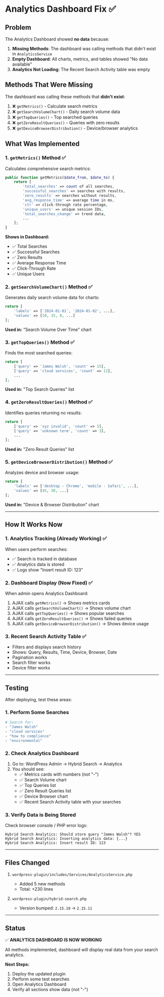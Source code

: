 # Analytics Dashboard Fix ✅

## Problem

The Analytics Dashboard showed **no data** because:

1. **Missing Methods**: The dashboard was calling methods that didn't exist in `AnalyticsService`
2. **Empty Dashboard**: All charts, metrics, and tables showed "No data available"
3. **Analytics Not Loading**: The Recent Search Activity table was empty

## Methods That Were Missing

The dashboard was calling these methods that **didn't exist**:

1. ❌ `getMetrics()` - Calculate search metrics
2. ❌ `getSearchVolumeChart()` - Daily search volume data  
3. ❌ `getTopQueries()` - Top searched queries
4. ❌ `getZeroResultQueries()` - Queries with zero results
5. ❌ `getDeviceBrowserDistribution()` - Device/browser analytics

## What Was Implemented

### 1. `getMetrics()` Method ✅

Calculates comprehensive search metrics:

```php
public function getMetrics($date_from, $date_to) {
    return [
        'total_searches' => count of all searches,
        'successful_searches' => searches with results,
        'zero_results' => searches without results,
        'avg_response_time' => average time in ms,
        'ctr' => click-through rate percentage,
        'unique_users' => unique session IDs,
        'total_searches_change' => trend data,
        ...
    ];
}
```

**Shows in Dashboard:**
- ✅ Total Searches
- ✅ Successful Searches  
- ✅ Zero Results
- ✅ Average Response Time
- ✅ Click-Through Rate
- ✅ Unique Users

### 2. `getSearchVolumeChart()` Method ✅

Generates daily search volume data for charts:

```php
return [
    'labels' => ['2024-01-01', '2024-01-02', ...],
    'values' => [10, 15, 8, ...]
];
```

**Used in:** "Search Volume Over Time" chart

### 3. `getTopQueries()` Method ✅

Finds the most searched queries:

```php
return [
    ['query' => 'James Walsh', 'count' => 15],
    ['query' => 'cloud services', 'count' => 12],
    ...
];
```

**Used in:** "Top Search Queries" list

### 4. `getZeroResultQueries()` Method ✅

Identifies queries returning no results:

```php
return [
    ['query' => 'xyz invalid', 'count' => 5],
    ['query' => 'unknown term', 'count' => 3],
    ...
];
```

**Used in:** "Zero Result Queries" list

### 5. `getDeviceBrowserDistribution()` Method ✅

Analyzes device and browser usage:

```php
return [
    'labels' => ['desktop - Chrome', 'mobile - Safari', ...],
    'values' => [45, 30, ...]
];
```

**Used in:** "Device & Browser Distribution" chart

---

## How It Works Now

### 1. Analytics Tracking (Already Working) ✅

When users perform searches:
- ✅ Search is tracked in database
- ✅ Analytics data is stored
- ✅ Logs show "Insert result ID: 123"

### 2. Dashboard Display (Now Fixed) ✅

When admin opens Analytics Dashboard:
1. AJAX calls `getMetrics()` → Shows metrics cards
2. AJAX calls `getSearchVolumeChart()` → Shows volume chart
3. AJAX calls `getTopQueries()` → Shows popular searches
4. AJAX calls `getZeroResultQueries()` → Shows failed queries
5. AJAX calls `getDeviceBrowserDistribution()` → Shows device usage

### 3. Recent Search Activity Table ✅

- Filters and displays search history
- Shows: Query, Results, Time, Device, Browser, Date
- Pagination works
- Search filter works
- Device filter works

---

## Testing

After deploying, test these areas:

### 1. Perform Some Searches
```bash
# Search for:
- "James Walsh"
- "cloud services"  
- "how to compliance"
- "environmental"
```

### 2. Check Analytics Dashboard
1. Go to: WordPress Admin → Hybrid Search → Analytics
2. You should see:
   - ✅ Metrics cards with numbers (not "-")
   - ✅ Search Volume chart
   - ✅ Top Queries list
   - ✅ Zero Result Queries list  
   - ✅ Device Browser chart
   - ✅ Recent Search Activity table with your searches

### 3. Verify Data is Being Stored

Check browser console / PHP error logs:
```
Hybrid Search Analytics: Should store query "James Walsh"? YES
Hybrid Search Analytics: Inserting analytics data: {...}
Hybrid Search Analytics: Insert result ID: 123
```

---

## Files Changed

1. `wordpress-plugin/includes/Services/AnalyticsService.php`
   - Added 5 new methods
   - Total: +230 lines

2. `wordpress-plugin/hybrid-search.php`
   - Version bumped: `2.15.10` → `2.15.11`

---

## Status

✅ **ANALYTICS DASHBOARD IS NOW WORKING**

All methods implemented, dashboard will display real data from your search analytics.

**Next Steps:**
1. Deploy the updated plugin
2. Perform some test searches
3. Open Analytics Dashboard
4. Verify all sections show data (not "-")

